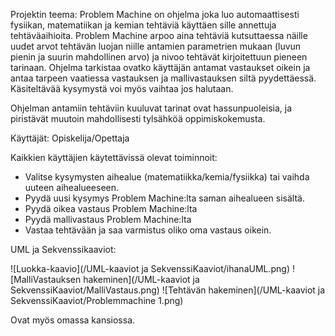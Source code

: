 Projektin teema: Problem Machine on ohjelma joka luo automaattisesti fysiikan, matematiikan ja kemian tehtäviä käyttäen sille annettuja tehtäväaihioita. Problem Machine arpoo aina tehtäviä kutsuttaessa näille uudet arvot tehtävän luojan niille antamien parametrien mukaan (luvun pienin ja suurin mahdollinen arvo) ja nivoo tehtävät kirjoitettuun pieneen tarinaan. Ohjelma tarkistaa ovatko käyttäjän antamat vastaukset oikein ja antaa tarpeen vaatiessa vastauksen ja mallivastauksen siltä pyydettäessä. Käsiteltävää kysymystä voi myös vaihtaa jos halutaan.

Ohjelman antamiin tehtäviin kuuluvat tarinat ovat hassunpuoleisia, ja piristävät muutoin mahdollisesti tylsähköä oppimiskokemusta.

Käyttäjät: Opiskelija/Opettaja

Kaikkien käyttäjien käytettävissä olevat toiminnoit:

- Valitse kysymysten aihealue (matematiikka/kemia/fysiikka) tai vaihda uuteen aihealueeseen.
- Pyydä uusi kysymys Problem Machine:lta saman aihealueen sisältä.
- Pyydä oikea vastaus Problem Machine:lta
- Pyydä mallivastaus Problem Machine:lta
- Vastaa tehtävään ja saa varmistus oliko oma vastaus oikein.

UML ja Sekvenssikaaviot:

![Luokka-kaavio](/UML-kaaviot ja SekvenssiKaaviot/ihanaUML.png)
![MalliVastauksen hakeminen](/UML-kaaviot ja SekvenssiKaaviot/MalliVastaus.png)
![Tehtävän hakeminen](/UML-kaaviot ja SekvenssiKaaviot/Problemmachine 1.png)


Ovat myös omassa kansiossa.
